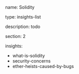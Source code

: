 name: Solidity

type: insights-list

description: todo

section: 2

insights:
  - what-is-solidity
  - security-concerns
  - ether-heists-caused-by-bugs
